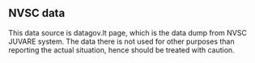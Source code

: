 NVSC data
--------

This data source is datagov.lt page, which is the data dump from NVSC JUVARE system. The data there is not used for other purposes than reporting the actual situation, hence should be treated with caution.
